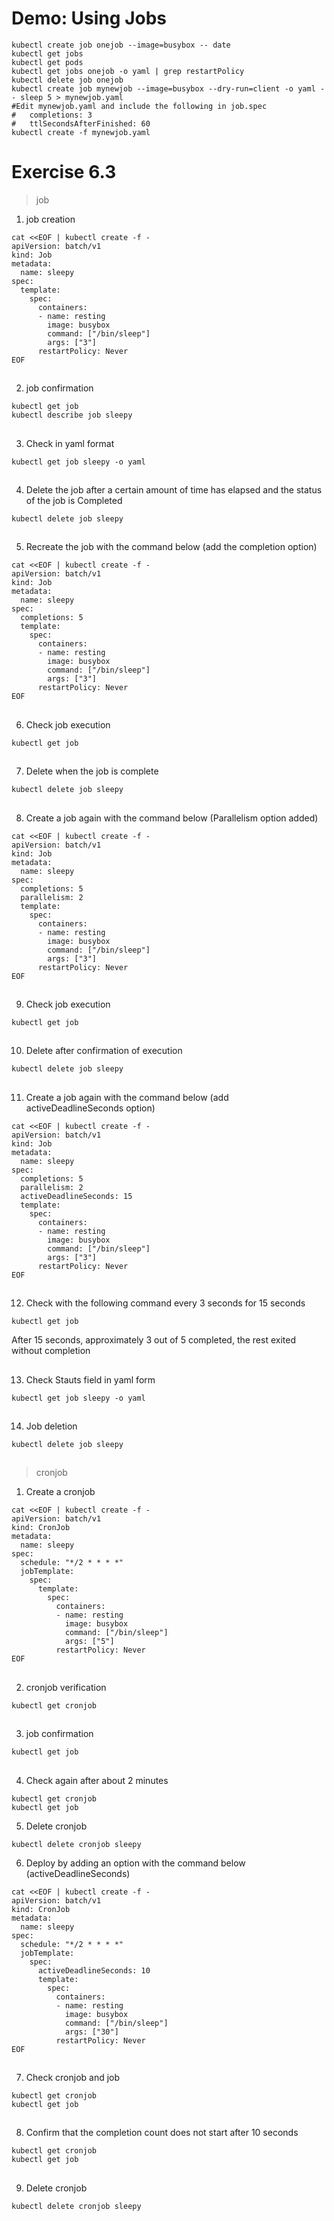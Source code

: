 # Demo: Using Jobs
```
kubectl create job onejob --image=busybox -- date
kubectl get jobs
kubectl get pods
kubectl get jobs onejob -o yaml | grep restartPolicy
kubectl delete job onejob
kubectl create job mynewjob --image=busybox --dry-run=client -o yaml -- sleep 5 > mynewjob.yaml
#Edit mynewjob.yaml and include the following in job.spec
#   completions: 3
#   ttlSecondsAfterFinished: 60
kubectl create -f mynewjob.yaml
```
# Exercise 6.3

>job

1. job creation
```
cat <<EOF | kubectl create -f -
apiVersion: batch/v1
kind: Job
metadata:
  name: sleepy
spec:
  template:
    spec:
      containers:
      - name: resting
        image: busybox
        command: ["/bin/sleep"]
        args: ["3"]
      restartPolicy: Never
EOF
```

##

2. job confirmation
```
kubectl get job
kubectl describe job sleepy
```

##

3. Check in yaml format
```
kubectl get job sleepy -o yaml
```

##

4. Delete the job after a certain amount of time has elapsed and the status of the job is Completed
```
kubectl delete job sleepy
```

##

5. Recreate the job with the command below (add the completion option)
```
cat <<EOF | kubectl create -f -
apiVersion: batch/v1
kind: Job
metadata:
  name: sleepy
spec:
  completions: 5
  template:
    spec:
      containers:
      - name: resting
        image: busybox
        command: ["/bin/sleep"]
        args: ["3"]
      restartPolicy: Never
EOF
```

##

6. Check job execution
```
kubectl get job
```

##

7. Delete when the job is complete
```
kubectl delete job sleepy
```

##

8. Create a job again with the command below (Parallelism option added)
```
cat <<EOF | kubectl create -f -
apiVersion: batch/v1
kind: Job
metadata:
  name: sleepy
spec:
  completions: 5
  parallelism: 2
  template:
    spec:
      containers:
      - name: resting
        image: busybox
        command: ["/bin/sleep"]
        args: ["3"]
      restartPolicy: Never
EOF
```

##

9. Check job execution
```
kubectl get job
```

##

10. Delete after confirmation of execution
```
kubectl delete job sleepy
```

##

11. Create a job again with the command below (add activeDeadlineSeconds option)
```
cat <<EOF | kubectl create -f -
apiVersion: batch/v1
kind: Job
metadata:
  name: sleepy
spec:
  completions: 5
  parallelism: 2
  activeDeadlineSeconds: 15
  template:
    spec:
      containers:
      - name: resting
        image: busybox
        command: ["/bin/sleep"]
        args: ["3"]
      restartPolicy: Never
EOF
```

##

12. Check with the following command every 3 seconds for 15 seconds
```
kubectl get job
```
After 15 seconds, approximately 3 out of 5 completed, the rest exited without completion

##

13. Check Stauts field in yaml form
```
kubectl get job sleepy -o yaml
```

##

14. Job deletion
```
kubectl delete job sleepy
```

##

>cronjob

1. Create a cronjob
```
cat <<EOF | kubectl create -f -
apiVersion: batch/v1
kind: CronJob
metadata:
  name: sleepy
spec:
  schedule: "*/2 * * * *"
  jobTemplate:
    spec:
      template:
        spec:
          containers:
          - name: resting
            image: busybox
            command: ["/bin/sleep"]
            args: ["5"]
          restartPolicy: Never
EOF
```
##

2. cronjob verification
```
kubectl get cronjob
```

##

3. job confirmation
```
kubectl get job
```

##

4. Check again after about 2 minutes
```
kubectl get cronjob
kubectl get job
```

5. Delete cronjob
```
kubectl delete cronjob sleepy
```

6. Deploy by adding an option with the command below (activeDeadlineSeconds)
```
cat <<EOF | kubectl create -f -
apiVersion: batch/v1
kind: CronJob
metadata:
  name: sleepy
spec:
  schedule: "*/2 * * * *"
  jobTemplate:
    spec:
      activeDeadlineSeconds: 10  
      template:
        spec:
          containers:
          - name: resting
            image: busybox
            command: ["/bin/sleep"]
            args: ["30"]
          restartPolicy: Never
EOF
```

##

7. Check cronjob and job
```
kubectl get cronjob
kubectl get job
```

##

8. Confirm that the completion count does not start after 10 seconds
```
kubectl get cronjob
kubectl get job
```

##

9. Delete cronjob
```
kubectl delete cronjob sleepy
```
